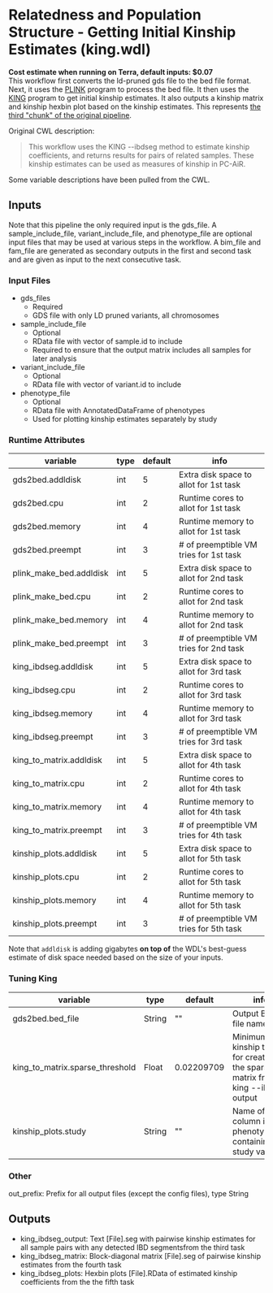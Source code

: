 # Relatedness and Population Structure - Getting Initial Kinship Estimates (king.wdl)
**Cost estimate when running on Terra, default inputs: $0.07**  
This workflow first converts the ld-pruned gds file to the bed file format. Next, it uses the [PLINK](https://www.cog-genomics.org/plink2/) program to process the bed file. It then uses the [KING](https://www.chen.kingrelatedness.com/) program to get initial kinship estimates. It also outputs a kinship matrix and kinship hexbin plot based on the kinship estimates. This represents [the third "chunk" of the original pipeline](https://github.com/UW-GAC/analysis_pipeline#relatedness-and-population-structure).

Original CWL description:
> This workflow uses the KING --ibdseg method to estimate kinship coefficients, and returns results for pairs of related samples. These kinship estimates can be used as measures of kinship in PC-AiR.

Some variable descriptions have been pulled from the CWL.

## Inputs
Note that this pipeline the only required input is the gds_file. A sample_include_file, variant_include_file, and phenotype_file are optional input files that may be used at various steps in the workflow. A bim_file and fam_file are generated as secondary outputs in the first and second task and are given as input to the next consecutive task.

### Input Files
* gds_files
	* Required
	* GDS file with only LD pruned variants, all chromosomes
* sample_include_file
	* Optional
	* RData file with vector of sample.id to include
	* Required to ensure that the output matrix includes all samples for later analysis
* variant_include_file
	* Optional
	* RData file with vector of variant.id to include
* phenotype_file
	* Optional
	* RData file with AnnotatedDataFrame of phenotypes
	* Used for plotting kinship estimates separately by study


### Runtime Attributes
| variable          			| type | default | info   										|
|---------------------------	|---   |-------- |------------------------------------------	|
| gds2bed.addldisk		| int  | 5       | Extra disk space to allot for 1st task    	|
| gds2bed.cpu	 		| int  | 2       | Runtime cores to allot for 1st task          |
| gds2bed.memory  		| int  | 4       | Runtime memory to allot for 1st task   	|
| gds2bed.preempt 		| int  | 3       | # of preemptible VM tries for 1st task       |
| plink_make_bed.addldisk		| int  | 5       | Extra disk space to allot for 2nd task    	|
| plink_make_bed.cpu	 		| int  | 2       | Runtime cores to allot for 2nd task          |
| plink_make_bed.memory  		| int  | 4       | Runtime memory to allot for 2nd task   	|
| plink_make_bed.preempt 		| int  | 3       | # of preemptible VM tries for 2nd task       |
| king_ibdseg.addldisk		| int  | 5       | Extra disk space to allot for 3rd task    	|
| king_ibdseg.cpu	 	| int  | 2       | Runtime cores to allot for 3rd task          |
| king_ibdseg.memory  		| int  | 4       | Runtime memory to allot for 3rd task   	|
| king_ibdseg.preempt 		| int  | 3       | # of preemptible VM tries for 3rd task       |
| king_to_matrix.addldisk		| int  | 5       | Extra disk space to allot for 4th task    	|
| king_to_matrix.cpu	 		| int  | 2       | Runtime cores to allot for 4th task          |
| king_to_matrix.memory  		| int  | 4       | Runtime memory to allot for 4th task   	|
| king_to_matrix.preempt 		| int  | 3       | # of preemptible VM tries for 4th task       |
| kinship_plots.addldisk		| int  | 5       | Extra disk space to allot for 5th task    	|
| kinship_plots.cpu	 		| int  | 2       | Runtime cores to allot for 5th task          |
| kinship_plots.memory  		| int  | 4       | Runtime memory to allot for 5th task   	|
| kinship_plots.preempt 		| int  | 3       | # of preemptible VM tries for 5th task       |
  

Note that `addldisk` is adding gigabytes **on top of** the WDL's best-guess estimate of disk space needed based on the size of your inputs.

### Tuning King
| variable          			| type   | default    |info                                 	|
|--------------------------------------	|--------|----------- |----------------------------------------	|
| gds2bed.bed_file		 	| String |    ""      | Output BED file name		    	|
| king_to_matrix.sparse_threshold 	| Float  | 0.02209709 | Minimum kinship to use for creating the sparse matrix from king --ibdseg output |
| kinship_plots.study			| String |    ""      | Name of column in phenotype_file containing study variable    			|

### Other
out_prefix: Prefix for all output files (except the config files), type String

## Outputs
* king_ibdseg_output: Text [File].seg with pairwise kinship estimates for all sample pairs with any detected IBD segmentsfrom the third task
* king_ibdseg_matrix: Block-diagonal matrix [File].seg of pairwise kinship estimates from the fourth task
* king_ibdseg_plots: Hexbin plots [File].RData of estimated kinship coefficients from the the fifth task


